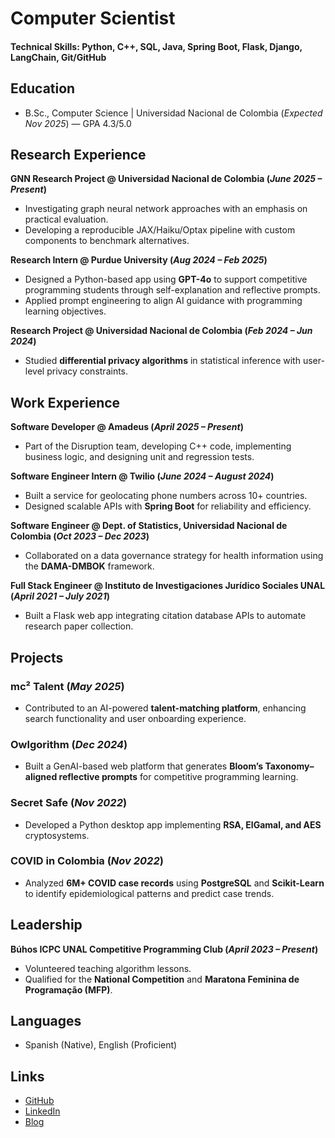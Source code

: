 # Computer Scientist  

#### Technical Skills: Python, C++, SQL, Java, Spring Boot, Flask, Django, LangChain, Git/GitHub  

## Education  
- B.Sc., Computer Science | Universidad Nacional de Colombia (_Expected Nov 2025_) — GPA 4.3/5.0  

## Research Experience  
**GNN Research Project @ Universidad Nacional de Colombia (_June 2025 – Present_)**  
- Investigating graph neural network approaches with an emphasis on practical evaluation.
- Developing a reproducible JAX/Haiku/Optax pipeline with custom components to benchmark alternatives. 

**Research Intern @ Purdue University (_Aug 2024 – Feb 2025_)**  
- Designed a Python-based app using **GPT-4o** to support competitive programming students through self-explanation and reflective prompts.  
- Applied prompt engineering to align AI guidance with programming learning objectives.  

**Research Project @ Universidad Nacional de Colombia (_Feb 2024 – Jun 2024_)**  
- Studied **differential privacy algorithms** in statistical inference with user-level privacy constraints.  

## Work Experience  
**Software Developer @ Amadeus (_April 2025 – Present_)**  
- Part of the Disruption team, developing C++ code, implementing business logic, and designing unit and regression tests.  

**Software Engineer Intern @ Twilio (_June 2024 – August 2024_)**  
- Built a service for geolocating phone numbers across 10+ countries.  
- Designed scalable APIs with **Spring Boot** for reliability and efficiency.  

**Software Engineer @ Dept. of Statistics, Universidad Nacional de Colombia (_Oct 2023 – Dec 2023_)**  
- Collaborated on a data governance strategy for health information using the **DAMA-DMBOK** framework.  

**Full Stack Engineer @ Instituto de Investigaciones Jurídico Sociales UNAL (_April 2021 – July 2021_)**  
- Built a Flask web app integrating citation database APIs to automate research paper collection.  


## Projects  
### mc² Talent (_May 2025_)  
- Contributed to an AI-powered **talent-matching platform**, enhancing search functionality and user onboarding experience.  

### Owlgorithm (_Dec 2024_)  
- Built a GenAI-based web platform that generates **Bloom’s Taxonomy–aligned reflective prompts** for competitive programming learning.  

### Secret Safe (_Nov 2022_)  
- Developed a Python desktop app implementing **RSA, ElGamal, and AES** cryptosystems.  

### COVID in Colombia (_Nov 2022_)  
- Analyzed **6M+ COVID case records** using **PostgreSQL** and **Scikit-Learn** to identify epidemiological patterns and predict case trends.  

## Leadership  
**Búhos ICPC UNAL Competitive Programming Club (_April 2023 – Present_)**  
- Volunteered teaching algorithm lessons.  
- Qualified for the **National Competition** and **Maratona Feminina de Programação (MFP)**.  

## Languages  
- Spanish (Native), English (Proficient)  

## Links  
- [GitHub](https://github.com/junietoc)  
- [LinkedIn](https://www.linkedin.com/in/juliana-nieto-c%C3%A1rdenas-5ba3491b6/)
- [Blog](https://junietoc.bearblog.dev/blog/)

